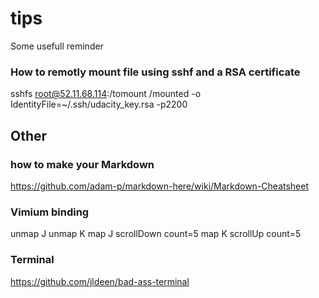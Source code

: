 # tips
Some usefull reminder

### How to remotly mount file using sshf and a RSA certificate
sshfs root@52.11.68.114:/tomount /mounted -o IdentityFile=~/.ssh/udacity_key.rsa -p2200

## Other

### how to make your Markdown
https://github.com/adam-p/markdown-here/wiki/Markdown-Cheatsheet



### Vimium binding
unmap J
unmap K
map J scrollDown count=5
map K scrollUp count=5


### Terminal
https://github.com/jldeen/bad-ass-terminal

